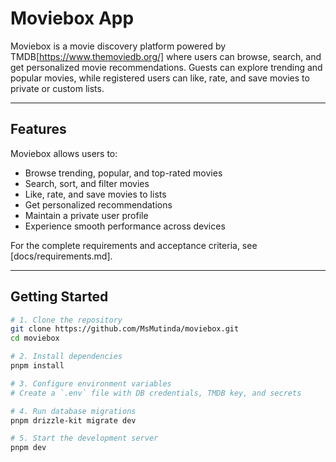# Moviebox App

Moviebox is a movie discovery platform powered by TMDB[https://www.themoviedb.org/] where users can browse, search,
and get personalized movie recommendations. Guests can explore trending and popular movies, while registered users
can like, rate, and save movies to private or custom lists.

---

## Features

Moviebox allows users to:

- Browse trending, popular, and top-rated movies
- Search, sort, and filter movies
- Like, rate, and save movies to lists
- Get personalized recommendations
- Maintain a private user profile
- Experience smooth performance across devices

For the complete requirements and acceptance criteria, see [docs/requirements.md].

---

## Getting Started

```bash
# 1. Clone the repository
git clone https://github.com/MsMutinda/moviebox.git
cd moviebox

# 2. Install dependencies
pnpm install

# 3. Configure environment variables
# Create a `.env` file with DB credentials, TMDB key, and secrets

# 4. Run database migrations
pnpm drizzle-kit migrate dev

# 5. Start the development server
pnpm dev
```
